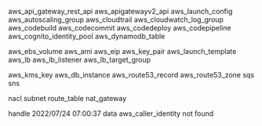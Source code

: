 
aws_api_gateway_rest_api
aws_apigatewayv2_api
aws_launch_config
aws_autoscaling_group
aws_cloudtrail
aws_cloudwatch_log_group
aws_codebuild
aws_codecommit
aws_codedeploy
aws_codepipeline
aws_cognito_identity_pool
aws_dynamodb_table

aws_ebs_volume
aws_ami
aws_eip
aws_key_pair
aws_launch_template
aws_lb
aws_lb_listener
aws_lb_target_group

aws_kms_key
aws_db_instance
aws_route53_record
aws_route53_zone
sqs
sns

nacl
subnet
route_table
nat_gateway

handle
2022/07/24 07:00:37 data aws_caller_identity not found
